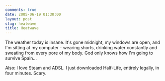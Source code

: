 ```yaml
---
comments: true
date: 2005-06-19 01:30:00
layout: post
slug: heatwave
title: Heatwave
---
```


The weather today is insane.  It's gone midnight, my windows are open, and I'm sitting at my computer - wearing shorts, drinking water constantly and sweating from every pore of my body.  God only knows how I'm going to survive Spain...  

Also: I love Steam and ADSL.  I just downloaded Half-Life, entirely legally, in four minutes.  Scary.
